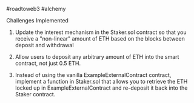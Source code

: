 #roadtoweb3 #alchemy

Challenges Implemented

1. Update the interest mechanism in the Staker.sol contract so that you receive a "non-linear" amount of ETH based on the blocks between deposit and withdrawal

2. Allow users to deposit any arbitrary amount of ETH into the smart contract, not just 0.5 ETH.

3. Instead of using the vanilla ExampleExternalContract contract, implement a function in Staker.sol that allows you to retrieve the ETH locked up in ExampleExternalContract and re-deposit it back into the Staker contract.
